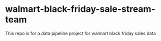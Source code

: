 # walmart-black-friday-sale-stream-team
This repo is for a data pipeline project for walmart black friday sales data
